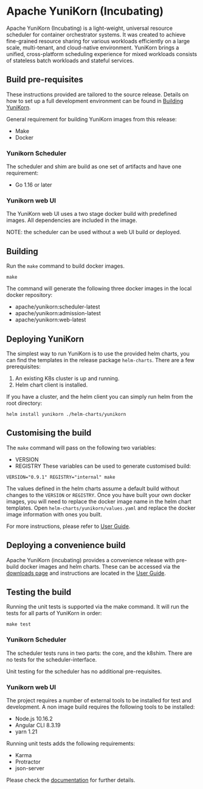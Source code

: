 <!--
Licensed to the Apache Software Foundation (ASF) under one or more
contributor license agreements.  See the NOTICE file distributed with
this work for additional information regarding copyright ownership.
The ASF licenses this file to you under the Apache License, Version 2.0
(the "License"); you may not use this file except in compliance with
the License.  You may obtain a copy of the License at

  http://www.apache.org/licenses/LICENSE-2.0

Unless required by applicable law or agreed to in writing, software
distributed under the License is distributed on an "AS IS" BASIS,
WITHOUT WARRANTIES OR CONDITIONS OF ANY KIND, either express or implied.
See the License for the specific language governing permissions and
limitations under the License.
-->

# Apache YuniKorn (Incubating)
Apache YuniKorn (Incubating) is a light-weight, universal resource scheduler for container orchestrator systems.
It was created to achieve fine-grained resource sharing for various workloads efficiently on a large scale, multi-tenant,
and cloud-native environment. YuniKorn brings a unified, cross-platform scheduling experience for mixed workloads consists
of stateless batch workloads and stateful services.

## Build pre-requisites
These instructions provided are tailored to the source release.
Details on how to set up a full development environment can be found in [Building YuniKorn](https://yunikorn.apache.org/docs/next/developer_guide/build).

General requirement for building YuniKorn images from this release:
* Make
* Docker 

### Yunikorn Scheduler
The scheduler and shim are build as one set of artifacts and have one requirement:
* Go 1.16 or later

### Yunikorn web UI
The YuniKorn web UI uses a two stage docker build with predefined images.
All dependencies are included in the image.

NOTE: the scheduler can be used without a web UI build or deployed.

## Building
Run the `make` command to build docker images.

```shell script
make
```
The command will generate the following three docker images in the local docker repository:
* apache/yunikorn:scheduler-latest
* apache/yunikorn:admission-latest
* apache/yunikorn:web-latest

## Deploying YuniKorn 
The simplest way to run YuniKorn is to use the provided helm charts, you can find the templates in the release 
package `helm-charts`.
There are a few prerequisites:
1. An existing K8s cluster is up and running.
2. Helm chart client is installed.

If you have a cluster, and the helm client you can simply run helm from the root directory:
```shell script
helm install yunikorn ./helm-charts/yunikorn
```

## Customising the build
The `make` command will pass on the following two variables:
* VERSION
* REGISTRY
These variables can be used to generate customised build: 
```shell script
VERSION="0.9.1" REGISTRY="internal" make
```

The values defined in the helm charts assume a default build without changes to the `VERSION` or `REGISTRY`. 
Once you have built your own docker images, you will need to replace the docker image name in the helm chart templates.
Open `helm-charts/yunikorn/values.yaml` and replace the docker image information with ones you built.

For more instructions, please refer to [User Guide](https://yunikorn.apache.org/docs/).

## Deploying a convenience build
Apache YuniKorn (incubating) provides a convenience release with pre-build docker images and helm charts.
These can be accessed via the [downloads page](https://yunikorn.apache.org/community/download) and instructions are 
located in the [User Guide](https://yunikorn.apache.org/docs/).


## Testing the build
Running the unit tests is supported via the make command.
It will run the tests for all parts of YuniKorn in order:
```shell script
make test
```

### Yunikorn Scheduler
The scheduler tests runs in two parts: the core, and the k8shim.
There are no tests for the scheduler-interface.

Unit testing for the scheduler has no additional pre-requisites.

### Yunikorn web UI
The project requires a number of external tools to be installed for test and development.
A non image build requires the following tools to be installed:
* Node.js 10.16.2
* Angular CLI 8.3.19
* yarn 1.21

Running unit tests adds the following requirements:
* Karma
* Protractor
* json-server

Please check the [documentation](https://yunikorn.apache.org/docs/) for further details.
